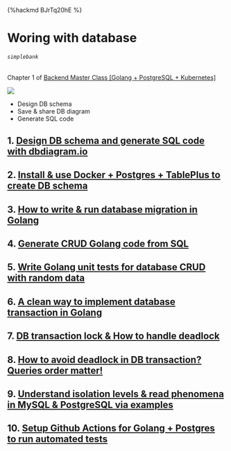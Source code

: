 {%hackmd BJrTq20hE %}
# Woring with database
###### `simplebank`
Chapter 1 of [Backend Master Class [Golang + PostgreSQL + Kubernetes]](/3xKIijmxQJqv0z56ifCMeQ)

![](https://i.imgur.com/GBdsHgC.jpg)
- Design DB schema
- Save & share DB diagram
- Generate SQL code

## 1. [Design DB schema and generate SQL code with dbdiagram.io](/QbpKoZ90QRyNTcQMWlDhHQ)
## 2. [Install & use Docker + Postgres + TablePlus to create DB schema](/I7KSchdBQ6ek7U32CnRI0g)
## 3. [How to write & run database migration in Golang](/LY43eG2RThSHeGDX3aMIaQ)
## 4. [Generate CRUD Golang code from SQL](/ZgIXYN1zQ-uRlgnRP1ge-Q)
## 5. [Write Golang unit tests for database CRUD with random data](/Ga1JPuv0Rc6Lw0MS-FQ2vg)
## 6. [A clean way to implement database transaction in Golang](/gvb79xp8Sbm-JF0LkgIxSQ)
## 7. [DB transaction lock & How to handle deadlock](/kUaDw33OQoqkqQFfe9Q_Aw)
## 8. [How to avoid deadlock in DB transaction? Queries order matter!](/x5SRSrNpTrGU8klmVob5DA)
## 9. [Understand isolation levels & read phenomena in MySQL & PostgreSQL via examples](/6Bfd_FXJQb69yWf8bcA4Ug)
## 10. [Setup Github Actions for Golang + Postgres to run automated tests](/o0h2NDL3RoOJH_i3tC7jwA)